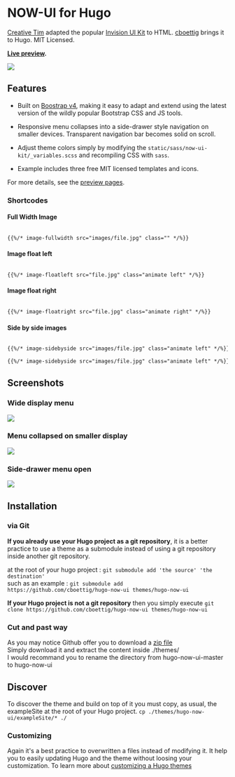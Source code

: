 # NOW-UI for Hugo

<!-- not sure why these work for creativetimofficial but not me...
[![version][version-badge]][CHANGELOG] [![license][license-badge]][LICENSE]
--> 

[Creative Tim](https://github.com/creativetimofficial/now-ui-kit) adapted the popular [Invision UI Kit](https://www.invisionapp.com/now)
to HTML. [cboettig](https://github.com/cboettig) brings it to Hugo.  MIT Licensed.

**[Live preview](https://cboettig.github.io/hugo-now-ui).**

![](https://github.com/cboettig/hugo-now-ui/blob/master/images/tn.png)



## Features

- Built on [Boostrap v4](https://getbootstrap.com), making it easy to adapt and extend using the latest version of the wildly popular Bootstrap CSS and JS tools.

- Responsive menu collapses into a side-drawer style navigation on smaller devices.  Transparent navigation bar becomes solid on scroll. 

- Adjust theme colors simply by modifying the `static/sass/now-ui-kit/_variables.scss` and recompiling CSS with `sass`. 

- Example includes three free MIT licensed templates and icons.

For more details, see the [preview pages](https://cboettig.github.io/hugo-now-ui).  

### Shortcodes 

#### Full Width Image


```md

{{%/* image-fullwidth src="images/file.jpg" class="" */%}}

```

#### Image float left 

```md

{{%/* image-floatleft src="file.jpg" class="animate left" */%}}

```

#### Image float right 

```md 

{{%/* image-floatright src="file.jpg" class="animate right" */%}}

```

#### Side by side images

```md

{{%/* image-sidebyside src="images/file.jpg" class="animate left" */%}}

{{%/* image-sidebyside src="images/file.jpg" class="animate left" */%}}

```

## Screenshots

### Wide display menu

![](https://github.com/cboettig/hugo-now-ui/blob/master/images/menu-wide.png)


### Menu collapsed on smaller display

![](https://github.com/cboettig/hugo-now-ui/blob/master/images/menu-collapse.png)

### Side-drawer menu open 

![](https://github.com/cboettig/hugo-now-ui/blob/master/images/sidemenu.png)



## Installation

### via Git
__If you already use your Hugo project as a git repository__, it is a better practice to use a theme as a submodule instead of using a git repository inside another git repository.

at the root of your hugo project : `git submodule add 'the source' 'the destination'`  
such as an example : `git submodule add https://github.com/cboettig/hugo-now-ui themes/hugo-now-ui`  

__If your Hugo project is not a git repository__ then you simply execute `git clone https://github.com/cboettig/hugo-now-ui themes/hugo-now-ui`

### Cut and past way
As you may notice Github offer you to download a [zip file](https://github.com/cboettig/hugo-now-ui/archive/master.zip)  
Simply download it and extract the content inside ./themes/  
I would recommand you to rename the directory from hugo-now-ui-master to hugo-now-ui

## Discover
To discover the theme and build on top of it you must copy, as usual, the exampleSite at the root of your Hugo project.  `cp ./themes/hugo-now-ui/exampleSite/* ./`  

### Customizing
Again it's a best practice to overwritten a files instead of modifying it.  It help you to easily updating Hugo and the theme without loosing your customization. To learn more about [customizing a Hugo themes](https://gohugo.io/themes/customizing/)  
